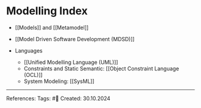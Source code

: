 # Modelling Index

- [[Models]] and [[Metamodel]]
- [[Model Driven Software Development (MDSD)]]

- Languages
	- [[Unified Modelling Language (UML)]]
	- Constraints and Static Semantic: [[Object Constraint Language (OCL)]]
	- System Modeling: [[SysML]]

---

References: 
Tags: #📑 
Created: 30.10.2024